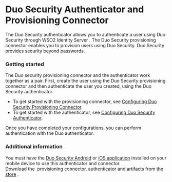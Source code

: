 # Duo Security Authenticator and Provisioning Connector

The Duo Security authenticator allows you to authenticate a user using
Duo Security through WSO2 Identity Server . The Duo Security
provisioning connector enables you to provision users using Duo
Security. Duo Security provides security beyond passwords.

### Getting started

The Duo security provisioning connector and the authenticator work
together as a pair. First, create the user using the Duo Security
provisioning connector and then authenticate the user you created, using
the Duo Security authenticator.

-   To get started with the provisioning connector, see [Configuring Duo
    Security Provisioning
    Connector](../../develop/duo-security-provisioning-connector).
-   To get started with the authenticator, see [Configuring Duo Security
    Authenticator](../../develop/duo-security-authenticator).

Once you have completed your configurations, you can perform
authentication with the Duo authenticator.

### Additional information

You must have the [Duo Security
Android](https://play.google.com/store/apps/details?id=com.duosecurity.duomobile&hl=en)
or [iOS
application](https://itunes.apple.com/us/app/duo-mobile/id422663827?mt=8)
installed on your mobile device to use this authenticator and
connector.  
Download the  provisioning connector, authenticator and artifacts from
[the
store](https://store.wso2.com/store/assets/isconnector/details/ef24e15b-8a53-4b8d-898e-108a04dc8f73)
.
